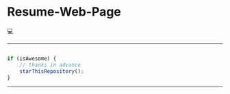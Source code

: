 # Resume-Web-Page
:computer:

---------

```javascript

if (isAwesome) {
    // thanks in advance
    starThisRepository();
}

```

-----------

